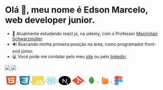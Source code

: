 # Olá 👋, meu nome é Edson Marcelo, web developer junior.


-  📜 Atualmente estudando react.js, na udemy, com o Professor [Maximilian Schwarzmüller](https://www.udemy.com/course/react-native-the-practical-guide).
-  🔊 Buscando minha primeira posição na área, como programador front-end júnior. 
-  💻 Você pode me contatar pelo meu [site](https://inazumait.netlify.app) ou pelo [linkedin](https://www.linkedin.com/in/edson-marcelo-b0471b1bb).



 <div>
  <a href="https://github.com/Eddi3MS">
  <img height="180em" src="https://github-readme-stats.vercel.app/api?username=Eddi3MS&show_icons=true&theme=dracula&include_all_commits=true&count_private=true"/>
  <img height="180em" src="https://github-readme-stats.vercel.app/api/top-langs/?username=Eddi3MS&layout=compact&langs_count=7&theme=dracula"/>
 </div>
 
 
<div style="display: inline_block"><br>
  <img align="center" alt="Eddi3MS-HTML" height="30" width="40" src="https://raw.githubusercontent.com/devicons/devicon/master/icons/html5/html5-original.svg">
  <img align="center" alt="Eddi3MS-CSS" height="30" width="40" src="https://raw.githubusercontent.com/devicons/devicon/master/icons/css3/css3-original.svg">
  <img align="center" alt="Eddi3MS-Js" height="30" width="40" src="https://raw.githubusercontent.com/devicons/devicon/master/icons/javascript/javascript-plain.svg">
  <img align="center" alt="Eddi3MS-React" height="30" width="40" src="https://raw.githubusercontent.com/devicons/devicon/master/icons/react/react-original.svg">
  <img align="center" alt="Eddi3MS-Next" height="30" width="40"      src="https://raw.githubusercontent.com/devicons/devicon/2ae2a900d2f041da66e950e4d48052658d850630/icons/nextjs/nextjs-original.svg">
  <img align="center" alt="Eddi3MS-Git" height="30" width="40" src="https://raw.githubusercontent.com/devicons/devicon/master/icons/git/git-original.svg">
  <img align="center" alt="Eddi3MS-MongoDB" height="30" width="40" src="https://raw.githubusercontent.com/devicons/devicon/master/icons/mongodb/mongodb-original.svg">
  <img align="center" alt="Eddi3MS-Firebase" height="30" width="40" src="https://raw.githubusercontent.com/devicons/devicon/master/icons/firebase/firebase-plain.svg">
  <img align="center" alt="Eddi3MS-Figma" height="30" width="40"  src="https://raw.githubusercontent.com/devicons/devicon/2ae2a900d2f041da66e950e4d48052658d850630/icons/figma/figma-original.svg">
</div>
